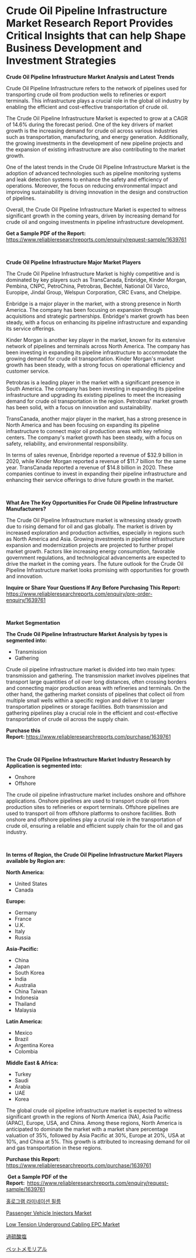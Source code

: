 <p><h1>Crude Oil Pipeline Infrastructure Market Research Report Provides Critical Insights that can help Shape Business Development and Investment Strategies</h1></p><p><strong>Crude Oil Pipeline Infrastructure Market Analysis and Latest Trends</strong></p>
<p><p>Crude Oil Pipeline Infrastructure refers to the network of pipelines used for transporting crude oil from production wells to refineries or export terminals. This infrastructure plays a crucial role in the global oil industry by enabling the efficient and cost-effective transportation of crude oil.</p><p>The Crude Oil Pipeline Infrastructure Market is expected to grow at a CAGR of 14.6% during the forecast period. One of the key drivers of market growth is the increasing demand for crude oil across various industries such as transportation, manufacturing, and energy generation. Additionally, the growing investments in the development of new pipeline projects and the expansion of existing infrastructure are also contributing to the market growth.</p><p>One of the latest trends in the Crude Oil Pipeline Infrastructure Market is the adoption of advanced technologies such as pipeline monitoring systems and leak detection systems to enhance the safety and efficiency of operations. Moreover, the focus on reducing environmental impact and improving sustainability is driving innovation in the design and construction of pipelines.</p><p>Overall, the Crude Oil Pipeline Infrastructure Market is expected to witness significant growth in the coming years, driven by increasing demand for crude oil and ongoing investments in pipeline infrastructure development.</p></p>
<p><strong>Get a Sample PDF of the Report:&nbsp;</strong> <a href="https://www.reliableresearchreports.com/enquiry/request-sample/1639761">https://www.reliableresearchreports.com/enquiry/request-sample/1639761</a></p>
<p>&nbsp;</p>
<p><strong>Crude Oil Pipeline Infrastructure Major Market Players</strong></p>
<p><p>The Crude Oil Pipeline Infrastructure Market is highly competitive and is dominated by key players such as TransCanada, Enbridge, Kinder Morgan, Pembina, CNPC, PetroChina, Petrobras, Bechtel, National Oil Varco, Europipe, Jindal Group, Welspun Corporation, CRC Evans, and Chelpipe.</p><p>Enbridge is a major player in the market, with a strong presence in North America. The company has been focusing on expansion through acquisitions and strategic partnerships. Enbridge's market growth has been steady, with a focus on enhancing its pipeline infrastructure and expanding its service offerings.</p><p>Kinder Morgan is another key player in the market, known for its extensive network of pipelines and terminals across North America. The company has been investing in expanding its pipeline infrastructure to accommodate the growing demand for crude oil transportation. Kinder Morgan's market growth has been steady, with a strong focus on operational efficiency and customer service.</p><p>Petrobras is a leading player in the market with a significant presence in South America. The company has been investing in expanding its pipeline infrastructure and upgrading its existing pipelines to meet the increasing demand for crude oil transportation in the region. Petrobras' market growth has been solid, with a focus on innovation and sustainability.</p><p>TransCanada, another major player in the market, has a strong presence in North America and has been focusing on expanding its pipeline infrastructure to connect major oil production areas with key refining centers. The company's market growth has been steady, with a focus on safety, reliability, and environmental responsibility.</p><p>In terms of sales revenue, Enbridge reported a revenue of $32.9 billion in 2020, while Kinder Morgan reported a revenue of $11.7 billion for the same year. TransCanada reported a revenue of $14.8 billion in 2020. These companies continue to invest in expanding their pipeline infrastructure and enhancing their service offerings to drive future growth in the market.</p></p>
<p>&nbsp;</p>
<p><strong>What Are The Key Opportunities For Crude Oil Pipeline Infrastructure Manufacturers?</strong></p>
<p><p>The Crude Oil Pipeline Infrastructure market is witnessing steady growth due to rising demand for oil and gas globally. The market is driven by increased exploration and production activities, especially in regions such as North America and Asia. Growing investments in pipeline infrastructure expansion and modernization projects are projected to further propel market growth. Factors like increasing energy consumption, favorable government regulations, and technological advancements are expected to drive the market in the coming years. The future outlook for the Crude Oil Pipeline Infrastructure market looks promising with opportunities for growth and innovation.</p></p>
<p><strong>Inquire or Share Your Questions If Any Before Purchasing This Report:</strong> <a href="https://www.reliableresearchreports.com/enquiry/pre-order-enquiry/1639761">https://www.reliableresearchreports.com/enquiry/pre-order-enquiry/1639761</a></p>
<p>&nbsp;</p>
<p><strong>Market Segmentation</strong></p>
<p><strong>The Crude Oil Pipeline Infrastructure Market Analysis by types is segmented into:</strong></p>
<p><ul><li>Transmission</li><li>Gathering</li></ul></p>
<p><p>Crude oil pipeline infrastructure market is divided into two main types: transmission and gathering. The transmission market involves pipelines that transport large quantities of oil over long distances, often crossing borders and connecting major production areas with refineries and terminals. On the other hand, the gathering market consists of pipelines that collect oil from multiple small wells within a specific region and deliver it to larger transportation pipelines or storage facilities. Both transmission and gathering pipelines play a crucial role in the efficient and cost-effective transportation of crude oil across the supply chain.</p></p>
<p><strong>Purchase this Report:&nbsp;</strong><a href="https://www.reliableresearchreports.com/purchase/1639761">https://www.reliableresearchreports.com/purchase/1639761</a></p>
<p>&nbsp;</p>
<p><strong>The Crude Oil Pipeline Infrastructure Market Industry Research by Application is segmented into:</strong></p>
<p><ul><li>Onshore</li><li>Offshore</li></ul></p>
<p><p>The crude oil pipeline infrastructure market includes onshore and offshore applications. Onshore pipelines are used to transport crude oil from production sites to refineries or export terminals. Offshore pipelines are used to transport oil from offshore platforms to onshore facilities. Both onshore and offshore pipelines play a crucial role in the transportation of crude oil, ensuring a reliable and efficient supply chain for the oil and gas industry.</p></p>
<p>&nbsp;</p>
<p><strong>In terms of Region, the Crude Oil Pipeline Infrastructure Market Players available by Region are:</strong></p>
<p>
    <p> <strong> North America: </strong>
        <ul>
            <li>United States</li>
            <li>Canada</li>
        </ul>
        </p> 
    <p> <strong> Europe: </strong>
        <ul>
            <li>Germany</li>
            <li>France</li>
            <li>U.K.</li>
            <li>Italy</li>
            <li>Russia</li>
        </ul>
        </p> 
    <p> <strong> Asia-Pacific: </strong>
        <ul>
            <li>China</li>
            <li>Japan</li>
            <li>South Korea</li>
            <li>India</li>
            <li>Australia</li>
            <li>China Taiwan</li>
            <li>Indonesia</li>
            <li>Thailand</li>
            <li>Malaysia</li>
        </ul>
        </p> 
    <p> <strong> Latin America: </strong>
        <ul>
            <li>Mexico</li>
            <li>Brazil</li>
            <li>Argentina Korea</li>
            <li>Colombia</li>
        </ul>
        </p> 
    <p> <strong> Middle East & Africa: </strong>
        <ul>
            <li>Turkey</li>
            <li>Saudi</li>
            <li>Arabia</li>
            <li>UAE</li>
            <li>Korea</li>
        </ul>
    </p>
    </p>
<p><p>The global crude oil pipeline infrastructure market is expected to witness significant growth in the regions of North America (NA), Asia Pacific (APAC), Europe, USA, and China. Among these regions, North America is anticipated to dominate the market with a market share percentage valuation of 35%, followed by Asia Pacific at 30%, Europe at 20%, USA at 10%, and China at 5%. This growth is attributed to increasing demand for oil and gas transportation in these regions.</p></p>
<p><strong>Purchase this Report: </strong><a href="https://www.reliableresearchreports.com/purchase/1639761">https://www.reliableresearchreports.com/purchase/1639761</a></p>
<p>&nbsp;<strong>Get a Sample PDF of the Report:&nbsp;&nbsp;</strong><a href="https://www.reliableresearchreports.com/enquiry/request-sample/1639761">https://www.reliableresearchreports.com/enquiry/request-sample/1639761</a></p>
<p><strong></strong></p>
<p><p><a href="https://github.com/khytkeqagplkzqvh/Market-Research-Report-List-1/blob/main/278275815630.md">홀로그램 라미네이션 필름</a></p><p><a href="https://issuu.com/reportprime-2/docs/passenger-vehicle-injectors-market-size-2030.pptx">Passenger Vehicle Injectors Market</a></p><p><a href="https://github.com/fiixsa/Market-Research-Report-List-2/blob/main/low-tension-underground-cabling-epc-market.md">Low Tension Underground Cabling EPC Market</a></p><p><a href="https://github.com/bucuel854722/Market-Research-Report-List-1/blob/main/439115216647.md">過硫酸塩</a></p><p><a href="https://github.com/AriMuller2009/Market-Research-Report-List-1/blob/main/692121816648.md">ペットメモリアル</a></p></p>